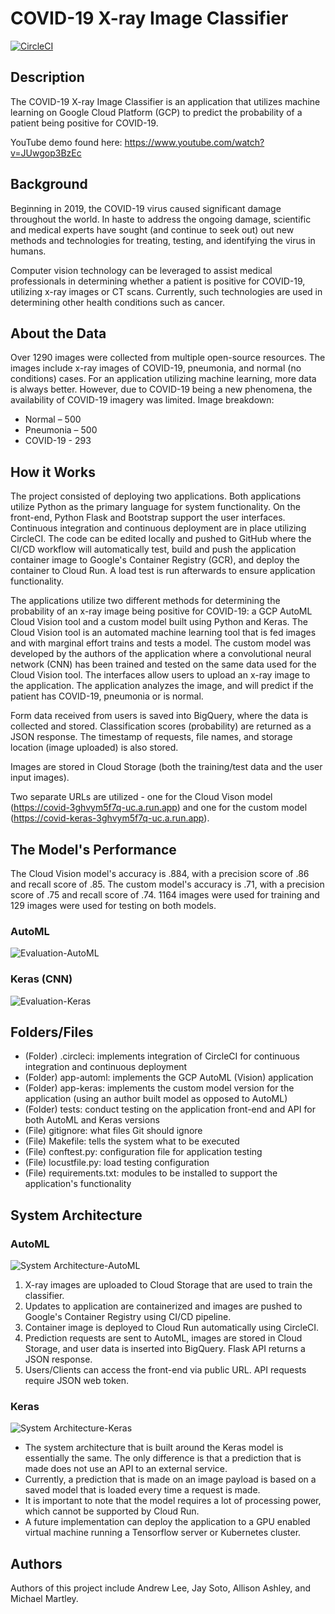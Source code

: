 # COVID-19 X-ray Image Classifier

[![CircleCI](https://circleci.com/gh/andrewlee8247/computer-vision-covid-19/tree/development.svg?style=svg)](https://circleci.com/gh/andrewlee8247/computer-vision-covid-19/tree/development)

## Description

The COVID-19 X-ray Image Classifier is an application that utilizes machine learning 
on Google Cloud Platform (GCP) to predict the probability of a patient being positive for COVID-19. 

YouTube demo found here: https://www.youtube.com/watch?v=JUwgop3BzEc

## Background

Beginning in 2019, the COVID-19 virus caused significant damage throughout the 
world. In haste to address the ongoing damage, scientific and medical experts have sought (and continue to seek out)
out new methods and technologies for treating, testing, and identifying the virus in humans. 

Computer vision technology can be leveraged to assist medical professionals in 
determining whether a patient is positive for COVID-19, utilizing x-ray images or CT scans. Currently, such technologies 
are used in determining other health conditions such as cancer.

## About the Data

Over 1290 images were collected from multiple open-source resources. The images include
x-ray images of COVID-19, pneumonia, and normal (no conditions) cases. For an application
utilizing machine learning, more data is always better. However, due to COVID-19 being a
new phenomena, the availability of COVID-19 imagery was limited. 
Image breakdown:
 - Normal – 500
 - Pneumonia – 500
 - COVID-19 - 293

## How it Works

The project consisted of deploying two applications. Both applications utilize Python as the primary language for system functionality. On the front-end, Python Flask
and Bootstrap support the user interfaces. Continuous integration and continuous deployment are in place utilizing CircleCI. The 
code can be edited locally and pushed to GitHub where the CI/CD workflow will automatically test, build and push the application container image to Google's Container Registry (GCR), and deploy the container to Cloud Run. A load test is run afterwards to ensure application functionality.

The applications utilize two different methods for determining the probability of an 
x-ray image being positive for COVID-19: a GCP AutoML Cloud Vision tool and a custom model built using Python and Keras. 
The Cloud Vision tool is an automated machine learning tool that is fed images and with marginal effort trains and tests a model. 
The custom model was developed by the authors of the application where a convolutional neural network (CNN) has been trained and tested
on the same data used for the Cloud Vision tool.
The interfaces allow users to upload an x-ray image to the application. The application analyzes the image, 
and will predict if the patient has COVID-19, pneumonia or is normal.

Form data received from users is saved into BigQuery, where the data is collected and stored. Classification
scores (probability) are returned as a JSON response. The timestamp of requests, file names, and storage location (image uploaded) is also stored.

Images are stored in Cloud Storage (both the training/test data and the user input images). 

Two separate URLs are utilized - one for the Cloud Vison model (https://covid-3ghvym5f7q-uc.a.run.app) and one for the 
custom model (https://covid-keras-3ghvym5f7q-uc.a.run.app).

## The Model's Performance

The Cloud Vision model's accuracy is .884, with a precision score of .86 and recall score of .85. 
The custom model's accuracy is .71, with a precision score of .75 and recall score of .74. 
1164 images were used for training and 129 images were used for testing on both models. 

### AutoML
![Evaluation-AutoML](https://i.ibb.co/sFqsgxf/AutoML.png)

### Keras (CNN)
![Evaluation-Keras](https://i.ibb.co/mXBWP35/keras-eval.png)

## Folders/Files

 - (Folder) .circleci: implements integration of CircleCI for continuous integration and continuous deployment
 - (Folder) app-automl: implements the GCP AutoML (Vision) application
 - (Folder) app-keras: implements the custom model version for the application (using an author built model as opposed to AutoML)
 - (Folder) tests: conduct testing on the application front-end and API for both AutoML and Keras versions
 - (File) gitignore: what files Git should ignore
 - (File) Makefile: tells the system what to be executed
 - (File) conftest.py: configuration file for application testing 
 - (File) locustfile.py: load testing configuration
 - (File) requirements.txt: modules to be installed to support the application's functionality

## System Architecture

### AutoML
![System Architecture-AutoML](https://i.ibb.co/VH86Sbg/Computer-Vision-Architecture-COVID-19-2.png)
 1. X-ray images are uploaded to Cloud Storage that are used to train the classifier.
 2. Updates to application are containerized and images are pushed to Google's Container Registry using CI/CD pipeline.
 3. Container image is deployed to Cloud Run automatically using CircleCI.
 4. Prediction requests are sent to AutoML, images are stored in Cloud Storage, and user data is inserted into BigQuery. Flask API returns a JSON response.
 5. Users/Clients can access the front-end via public URL. API requests require JSON web token.
 
 ### Keras
![System Architecture-Keras](https://i.ibb.co/6RGKP91/Computer-Vision-Architecture-COVID-19-Keras.png)
 - The system architecture that is built around the Keras model is essentially the same. The only difference is that a prediction that is made does not use an API to an external service. 
 - Currently, a prediction that is made on an image payload is based on a saved model that is loaded every time a request is made.
 - It is important to note that the model requires a lot of processing power, which cannot be supported by Cloud Run.
 - A future implementation can deploy the application to a GPU enabled virtual machine running a Tensorflow server or Kubernetes cluster.
 
## Authors

Authors of this project include Andrew Lee, Jay Soto, Allison Ashley, and Michael Martley.

